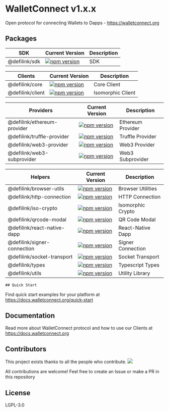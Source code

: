 # WalletConnect v1.x.x

Open protocol for connecting Wallets to Dapps - https://walletconnect.org

## Packages

| SDK           | Current Version                                                                                      | Description |
| ------------- | ---------------------------------------------------------------------------------------------------- | ----------- |
| @defilink/sdk | [![npm version](https://badge.fury.io/js/walletconnect.svg)](https://badge.fury.io/js/walletconnect) | SDK         |

| Clients               | Current Version                                                                                                              | Description       |
| --------------------- | ---------------------------------------------------------------------------------------------------------------------------- | ----------------- |
| @defilink/core   | [![npm version](https://badge.fury.io/js/%40walletconnect%2Fcore.svg)](https://badge.fury.io/js/%40walletconnect%2Fcore)     | Core Client       |
| @defilink/client | [![npm version](https://badge.fury.io/js/%40walletconnect%2Fclient.svg)](https://badge.fury.io/js/%40walletconnect%2Fclient) | Isomorphic Client |

| Providers                        | Current Version                                                                                                                                    | Description       |
| -------------------------------- | -------------------------------------------------------------------------------------------------------------------------------------------------- | ----------------- |
| @defilink/ethereum-provider | [![npm version](https://badge.fury.io/js/%40walletconnect%2Fethereum-provider.svg)](https://badge.fury.io/js/%40walletconnect%2Fethereum-provider) | Ethereum Provider |
| @defilink/truffle-provider  | [![npm version](https://badge.fury.io/js/%40walletconnect%2Ftruffle-provider.svg)](https://badge.fury.io/js/%40walletconnect%2Ftruffle-provider)   | Truffle Provider  |
| @defilink/web3-provider     | [![npm version](https://badge.fury.io/js/%40walletconnect%2Fweb3-provider.svg)](https://badge.fury.io/js/%40walletconnect%2Fweb3-provider)         | Web3 Provider     |
| @defilink/web3-subprovider  | [![npm version](https://badge.fury.io/js/%40walletconnect%2Fweb3-subprovider.svg)](https://badge.fury.io/js/%40walletconnect%2Fweb3-subprovider)   | Web3 Subprovider  |

| Helpers                          | Current Version                                                                                                                                    | Description       |
| -------------------------------- | -------------------------------------------------------------------------------------------------------------------------------------------------- | ----------------- |
| @defilink/browser-utils     | [![npm version](https://badge.fury.io/js/%40walletconnect%2Fbrowser-utils.svg)](https://badge.fury.io/js/%40walletconnect%2Fbrowser-utils)         | Browser Utilities |
| @defilink/http-connection   | [![npm version](https://badge.fury.io/js/%40walletconnect%2Fhttp-connection.svg)](https://badge.fury.io/js/%40walletconnect%2Fhttp-connection)     | HTTP Connection   |
| @defilink/iso-crypto        | [![npm version](https://badge.fury.io/js/%40walletconnect%2Fiso-crypto.svg)](https://badge.fury.io/js/%40walletconnect%2Fiso-crypto)               | Isomorphic Crypto |
| @defilink/qrcode-modal      | [![npm version](https://badge.fury.io/js/%40walletconnect%2Fqrcode-modal.svg)](https://badge.fury.io/js/%40walletconnect%2Fqrcode-modal)           | QR Code Modal     |
| @defilink/react-native-dapp | [![npm version](https://badge.fury.io/js/%40walletconnect%2Freact-native-dapp.svg)](https://badge.fury.io/js/%40walletconnect%2Freact-native-dapp) | React-Native Dapp |
| @defilink/signer-connection | [![npm version](https://badge.fury.io/js/%40walletconnect%2Fsigner-connection.svg)](https://badge.fury.io/js/%40walletconnect%2Fsigner-connection) | Signer Connection |
| @defilink/socket-transport  | [![npm version](https://badge.fury.io/js/%40walletconnect%2Fsocket-transport.svg)](https://badge.fury.io/js/%40walletconnect%2Fsocket-transport)   | Socket Transport  |
| @defilink/types             | [![npm version](https://badge.fury.io/js/%40walletconnect%2Ftypes.svg)](https://badge.fury.io/js/%40walletconnect%2Ftypes)                         | Typescript Types  |
| @defilink/utils             | [![npm version](https://badge.fury.io/js/%40walletconnect%2Futils.svg)](https://badge.fury.io/js/%40walletconnect%2Futils)                         | Utility Library   |

`## Quick Start`

Find quick start examples for your platform at https://docs.walletconnect.org/quick-start

## Documentation

Read more about WalletConnect protocol and how to use our Clients at https://docs.walletconnect.org

## Contributors

This project exists thanks to all the people who contribute.
<a href="https://github.com/WalletConnect/walletconnect-monorepo/graphs/contributors"><img src="https://opencollective.com/walletconnect/contributors.svg?width=890&button=false" /></a>

All contributions are welcome! Feel free to create an Issue or make a PR in this repository

## License

LGPL-3.0
